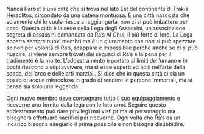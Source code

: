 Nanda Parbat è una città che si trova nel lato Est del continente di Trakis Heraclitos, circondato da una catena montuosa. È una città nascosta che solamente chi lo vuole riesce a raggiungerla, non ci si può imbattere per caso. Questa città è la sede della Lega degli Assassini, un’associazione segreta di assassini comandata da Ra’s Al Ghul, il più forte di loro. La Lega accetta sempre nuovi membri ma è un giuramento che non si può spezzare se non per volontà di Ra’s, scappare è impossibile perché anche se ci si può riuscire, si viene sempre trovati dai seguaci di Ra’s e la pena per il tradimento è la morte. L’addestramento è portato ai limiti dell’umano e in pochi riescono a sopravvivere, ma si esce esperti ed abili nell’arte della spada, dell’arco e delle arti marziali. Si dice che in questa città ci sia un pozzo di acqua miracolosa in grado di rendere le persone immortali, ma si pensa sia solo una leggenda.

Ogni nuovo membro deve consegnare tutto il suo equipaggiamento e riceverne uno fornito dalla lega con le loro armi. Seguire questo addestramento può dare privilegi mai visti prima al personaggio ma bisognerà effettuare sacrifici per riceverne. Ogni volta che Ra’s dà un incarico bisogna eseguirlo il prima possibile e non bisogna disubbidire.